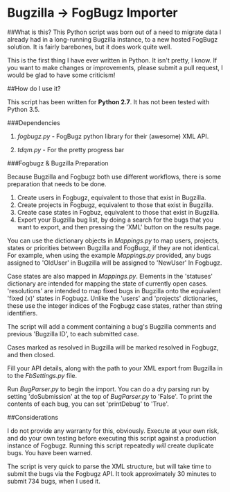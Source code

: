 # Bugzilla -> FogBugz Importer

##What is this?
This Python script was born out of a need to migrate data I already had in a long-running Bugzilla instance, to a new hosted FogBugz solution. It is fairly barebones, but it does work quite well.

This is the first thing I have ever written in Python. It isn't pretty, I know. If you want to make changes or improvements, please submit a pull request, I would be glad to have some criticism!

##How do I use it?

This script has been written for **Python 2.7**. It has not been tested with Python 3.5.

###Dependencies

1. *fogbugz.py* - FogBugz python library for their (awesome) XML API.

2. *tdqm.py* - For the pretty progress bar

###Fogbugz & Bugzilla Preparation

Because Bugzilla and Fogbugz both use different workflows, there is some preparation that needs to be done.

1. Create users in Fogbugz, equivalent to those that exist in Bugzilla.
2. Create projects in Fogbugz, equivalent to those that exist in Bugzilla.
3. Create case states in Fogbuz, equivalent to those that exist in Bugzilla.
4. Export your Bugzilla bug list, by doing a search for the bugs that you want to export, and then pressing the 'XML' button on the results page.

You can use the dictionary objects in *Mappings.py* to map users, projects, states or priorities between Bugzilla and FogBugz, if they are not identical. For example, when using the example *Mappings.py* provided, any bugs assigned to 'OldUser' in Bugzilla will be assigned to 'NewUser' In Fogbugz.

Case states are also mapped in *Mappings.py*. Elements in the 'statuses' dictionary are intended for mapping the state of currently open cases. 'resolutions' are intended to map fixed bugs in Bugzilla onto the equivalent 'fixed (x)' states in Fogbugz. Unlike the 'users' and 'projects' dictionaries, these use the integer indices of the Fogbugz case states, rather than string identifiers.

The script will add a comment containing a bug's Bugzilla comments and previous 'Bugzilla ID', to each submitted case.

Cases marked as resolved in Bugzilla will be marked resolved in Fogbugz, and then closed.

Fill your API details, along with the path to your XML export from Bugzilla in to the *FbSettings.py* file.

Run *BugParser.py* to begin the import. You can do a dry parsing run by setting 'doSubmission' at the top of *BugParser.py* to 'False'. To print the contents of each bug, you can set 'printDebug' to 'True'.

##Considerations

I do not provide any warranty for this, obviously. Execute at your own risk, and do your own testing before executing this script against a production instance of Fogbugz. Running this script repeatedly *will* create duplicate bugs. You have been warned.

The script is very quick to parse the XML structure, but will take time to submit the bugs via the Fogbugz API. It took approximately 30 minutes to submit 734 bugs, when I used it.

